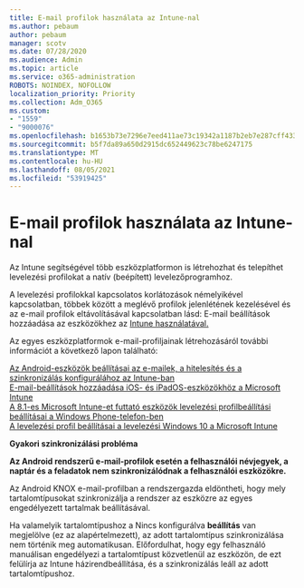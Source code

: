 ```yaml
---
title: E-mail profilok használata az Intune-nal
ms.author: pebaum
author: pebaum
manager: scotv
ms.date: 07/28/2020
ms.audience: Admin
ms.topic: article
ms.service: o365-administration
ROBOTS: NOINDEX, NOFOLLOW
localization_priority: Priority
ms.collection: Adm_O365
ms.custom:
- "1559"
- "9000076"
ms.openlocfilehash: b1653b73e7296e7eed411ae73c19342a1187b2eb7e287cff4339ea0ca32d75c1
ms.sourcegitcommit: b5f7da89a650d2915dc652449623c78be6247175
ms.translationtype: MT
ms.contentlocale: hu-HU
ms.lasthandoff: 08/05/2021
ms.locfileid: "53919425"
---
```

# <a name="using-email-profiles-with-intune"></a>E-mail profilok használata az Intune-nal

Az Intune segítségével több eszközplatformon is létrehozhat és telepíthet levelezési profilokat a natív (beépített) levelezőprogramhoz.

A levelezési profilokkal kapcsolatos korlátozások némelyikével kapcsolatban, többek között a meglévő profilok jelenlétének kezelésével és az e-mail profilok eltávolításával kapcsolatban lásd: E-mail beállítások hozzáadása az eszközökhez az [Intune használatával.](https://docs.microsoft.com/intune/email-settings-configure)

Az egyes eszközplatformok e-mail-profiljainak létrehozásáról további információt a következő lapon található:

[Az Android-eszközök beállításai az e-mailek, a hitelesítés és a szinkronizálás konfigurálához az Intune-ban](https://docs.microsoft.com/intune/email-settings-android)  
[E-mail-beállítások hozzáadása iOS- és iPadOS-eszközökhöz a Microsoft Intune](https://docs.microsoft.com/intune/email-settings-ios)  
[A 8.1-es Microsoft Intune-et futtató eszközök levelezési profilbeállítási beállításai a Windows Phone-telefon-ben](https://docs.microsoft.com/intune/email-settings-windows-phone-8-1)  
[A levelezési profil beállításai a levelezési Windows 10 a Microsoft Intune](https://docs.microsoft.com/intune/email-settings-windows-10)

**Gyakori szinkronizálási probléma**

**Az Android rendszerű e-mail-profilok esetén a felhasználói névjegyek, a naptár és a feladatok nem szinkronizálódnak a felhasználói eszközökre.**

Az Android KNOX e-mail-profilban a rendszergazda eldöntheti, hogy mely tartalomtípusokat szinkronizálja a rendszer az eszközre az egyes engedélyezett tartalmak beállításával.

Ha valamelyik tartalomtípushoz a Nincs konfigurálva **beállítás** van megjelölve (ez az alapértelmezett), az adott tartalomtípus szinkronizálása nem történik meg automatikusan. Előfordulhat, hogy egy felhasználó manuálisan engedélyezi a tartalomtípust közvetlenül az eszközön, de ezt felülírja az Intune házirendbeállítása, és a szinkronizálás leáll az adott tartalomtípushoz.

